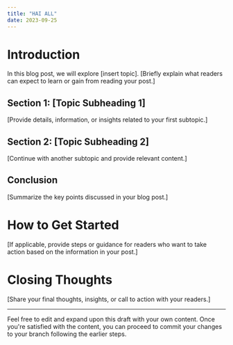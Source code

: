 ```yaml
---
title: "HAI ALL"
date: 2023-09-25
---
```


# Introduction

In this blog post, we will explore [insert topic]. [Briefly explain what readers can expect to learn or gain from reading your post.]

## Section 1: [Topic Subheading 1]

[Provide details, information, or insights related to your first subtopic.]

## Section 2: [Topic Subheading 2]

[Continue with another subtopic and provide relevant content.]

## Conclusion

[Summarize the key points discussed in your blog post.]

# How to Get Started

[If applicable, provide steps or guidance for readers who want to take action based on the information in your post.]

# Closing Thoughts

[Share your final thoughts, insights, or call to action with your readers.]

---

Feel free to edit and expand upon this draft with your own content. Once you're satisfied with the content, you can proceed to commit your changes to your branch following the earlier steps.
